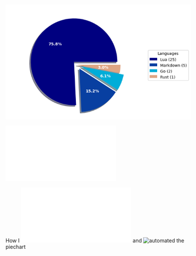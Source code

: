 ![Weekly Commit Distribution Per Language](./commit_distribution.png?beep-boop-22)

![Resume / CV](./cv-master.pdf)

How I ![created](./analyze_contributions.py) and ![automated](./.github/workflows/weekly_contributions.yml) the piechart
